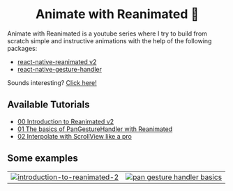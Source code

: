<h1 align="center">
Animate with Reanimated 🐢
</h1>

Animate with Reanimated is a youtube series where I try to build from scratch simple and instructive animations with the help of the following packages:

- [react-native-reanimated v2](https://docs.swmansion.com/react-native-reanimated/docs/)
- [react-native-gesture-handler](https://docs.swmansion.com/react-native-gesture-handler/docs)

Sounds interesting? [Click here!](https://youtu.be/yz9E10Dq8Bg)

## Available Tutorials

- [00 Introduction to Reanimated v2](https://youtu.be/yz9E10Dq8Bg)
- [01 The basics of PanGestureHandler with Reanimated](https://youtu.be/4HUreYYoE6U)
- [02 Interpolate with ScrollView like a pro](https://youtu.be/2z5720NohmQ)

## Some examples

<table align="center">
  <tr>
    <td valign="top">  
      <a href="https://youtu.be/yz9E10Dq8Bg" target="_blank">
          <img src="https://raw.githubusercontent.com/enzomanuelmangano/animate-with-reanimated/main/.assets/00-introduction-to-reanimated-2.gif" title="introduction-to-reanimated-2" float="left">
      </a>
    </td>
    <td valign="top">  
      <a href="https://youtu.be/4HUreYYoE6U" target="_blank">
          <img src="https://raw.githubusercontent.com/enzomanuelmangano/animate-with-reanimated/main/.assets/01-pan-gesture-handler-basics.gif" title="pan gesture handler basics" float="left">
      </a>
    </td>
  </tr>
</table>
